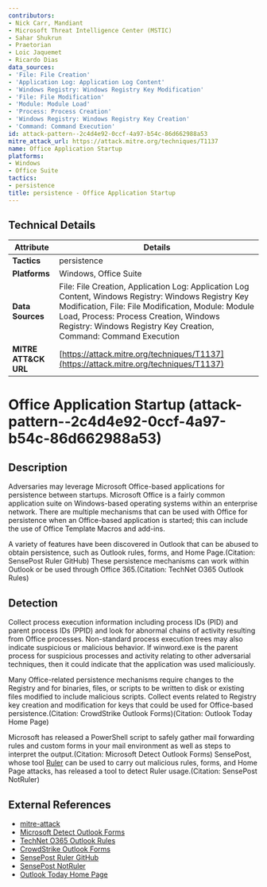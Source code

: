 ```yaml
---
contributors:
- Nick Carr, Mandiant
- Microsoft Threat Intelligence Center (MSTIC)
- Sahar Shukrun
- Praetorian
- Loic Jaquemet
- Ricardo Dias
data_sources:
- 'File: File Creation'
- 'Application Log: Application Log Content'
- 'Windows Registry: Windows Registry Key Modification'
- 'File: File Modification'
- 'Module: Module Load'
- 'Process: Process Creation'
- 'Windows Registry: Windows Registry Key Creation'
- 'Command: Command Execution'
id: attack-pattern--2c4d4e92-0ccf-4a97-b54c-86d662988a53
mitre_attack_url: https://attack.mitre.org/techniques/T1137
name: Office Application Startup
platforms:
- Windows
- Office Suite
tactics:
- persistence
title: persistence - Office Application Startup
---
```


## Technical Details

| Attribute | Details |
|-----------|----------|
| **Tactics** | persistence |
| **Platforms** | Windows, Office Suite |
| **Data Sources** | File: File Creation, Application Log: Application Log Content, Windows Registry: Windows Registry Key Modification, File: File Modification, Module: Module Load, Process: Process Creation, Windows Registry: Windows Registry Key Creation, Command: Command Execution |
| **MITRE ATT&CK URL** | [https://attack.mitre.org/techniques/T1137](https://attack.mitre.org/techniques/T1137) |

# Office Application Startup (attack-pattern--2c4d4e92-0ccf-4a97-b54c-86d662988a53)

## Description
Adversaries may leverage Microsoft Office-based applications for persistence between startups. Microsoft Office is a fairly common application suite on Windows-based operating systems within an enterprise network. There are multiple mechanisms that can be used with Office for persistence when an Office-based application is started; this can include the use of Office Template Macros and add-ins.

A variety of features have been discovered in Outlook that can be abused to obtain persistence, such as Outlook rules, forms, and Home Page.(Citation: SensePost Ruler GitHub) These persistence mechanisms can work within Outlook or be used through Office 365.(Citation: TechNet O365 Outlook Rules)

## Detection
Collect process execution information including process IDs (PID) and parent process IDs (PPID) and look for abnormal chains of activity resulting from Office processes. Non-standard process execution trees may also indicate suspicious or malicious behavior. If winword.exe is the parent process for suspicious processes and activity relating to other adversarial techniques, then it could indicate that the application was used maliciously.

Many Office-related persistence mechanisms require changes to the Registry and for binaries, files, or scripts to be written to disk or existing files modified to include malicious scripts. Collect events related to Registry key creation and modification for keys that could be used for Office-based persistence.(Citation: CrowdStrike Outlook Forms)(Citation: Outlook Today Home Page)

Microsoft has released a PowerShell script to safely gather mail forwarding rules and custom forms in your mail environment as well as steps to interpret the output.(Citation: Microsoft Detect Outlook Forms) SensePost, whose tool [Ruler](https://attack.mitre.org/software/S0358) can be used to carry out malicious rules, forms, and Home Page attacks, has released a tool to detect Ruler usage.(Citation: SensePost NotRuler)

## External References
- [mitre-attack](https://attack.mitre.org/techniques/T1137)
- [Microsoft Detect Outlook Forms](https://docs.microsoft.com/en-us/office365/securitycompliance/detect-and-remediate-outlook-rules-forms-attack)
- [TechNet O365 Outlook Rules](https://blogs.technet.microsoft.com/office365security/defending-against-rules-and-forms-injection/)
- [CrowdStrike Outlook Forms](https://malware.news/t/using-outlook-forms-for-lateral-movement-and-persistence/13746)
- [SensePost Ruler GitHub](https://github.com/sensepost/ruler)
- [SensePost NotRuler](https://github.com/sensepost/notruler)
- [Outlook Today Home Page](https://medium.com/@bwtech789/outlook-today-homepage-persistence-33ea9b505943)
